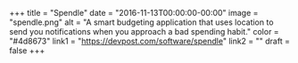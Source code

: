 +++
title = "Spendle"
date = "2016-11-13T00:00:00-00:00"
image = "spendle.png"
alt = "A smart budgeting application that uses location to send you notifications when you approach a bad spending habit."
color = "#4d8673"
link1 = "https://devpost.com/software/spendle"
link2 = ""
draft = false
+++